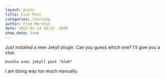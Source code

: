 ```yaml
---
layout: posts
title: Fiat Post
categories: learning
author: Fred Merchan
date: 2022-01-14 20:23 -0600
show_date: true
---
```


Just installed a new Jekyll plugin. Can you guess which one? I'll give you a clue.

`bundle exec jekyll post "blah"`

I am doing way too much manually.
